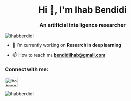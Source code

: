 <h1 align="center">Hi 👋, I'm Ihab Bendidi</h1>
<h3 align="center">An artificial intelligence researcher</h3>

<p align="left"> <img src="https://komarev.com/ghpvc/?username=ihabbendidi&label=Profile%20views&color=0e75b6&style=flat" alt="ihabbendidi" /> </p>



- 🔭 I’m currently working on **Research in deep learning**

- 📫 How to reach me **bendidiihab@gmail.com**

<h3 align="left">Connect with me:</h3>
<p align="left">
<a href="https://www.hackerrank.com/ihabnobendidi" target="blank"><img align="center" src="https://cdn.jsdelivr.net/npm/simple-icons@3.0.1/icons/hackerrank.svg" alt="ihabnobendidi" height="30" width="40" /></a>
</p>

<p><img align="left" src="https://github-readme-stats.vercel.app/api/top-langs?username=ihabbendidi&show_icons=true&locale=en&layout=compact" alt="ihabbendidi" /></p>



